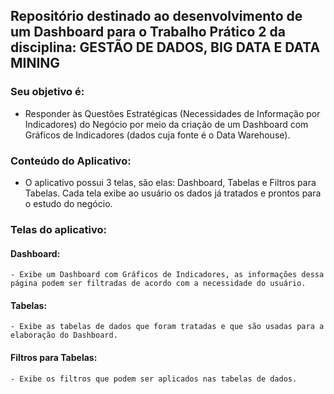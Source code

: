## Repositório destinado ao desenvolvimento de um Dashboard para o Trabalho Prático 2 da disciplina: GESTÃO DE DADOS, BIG DATA E DATA MINING 

### Seu objetivo é:
- Responder às Questões Estratégicas (Necessidades de Informação por Indicadores) do Negócio por meio da criação de um Dashboard com Gráficos de Indicadores (dados cuja fonte é o Data Warehouse). 

### Conteúdo do Aplicativo:
- O aplicativo possui 3 telas, são elas: Dashboard, Tabelas e Filtros para Tabelas. Cada tela exibe ao usuário os dados já tratados e prontos para o estudo do negócio.

### Telas do aplicativo:
#### Dashboard:
    - Exibe um Dashboard com Gráficos de Indicadores, as informações dessa página podem ser filtradas de acordo com a necessidade do usuário.
#### Tabelas: 
    - Exibe as tabelas de dados que foram tratadas e que são usadas para a elaboração do Dashboard.
#### Filtros para Tabelas: 
    - Exibe os filtros que podem ser aplicados nas tabelas de dados.
